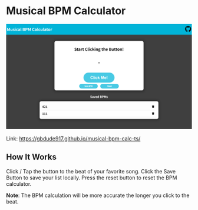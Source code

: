 # Musical BPM Calculator

![Screenshot of Website](./images/musical-bpm-screenshot.png)

Link: https://gbdude917.github.io/musical-bpm-calc-ts/

## How It Works

Click / Tap the button to the beat of your favorite song.
Click the Save Button to save your list locally.
Press the reset button to reset the BPM calculator.

**Note**: The BPM calculation will be more accurate the longer you click to the beat.
